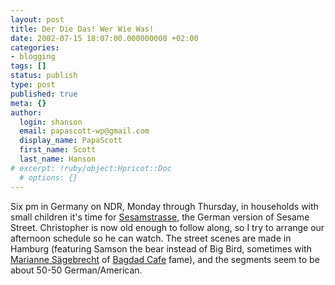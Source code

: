 ```yaml
---
layout: post
title: Der Die Das! Wer Wie Was!
date: 2002-07-15 18:07:00.000000000 +02:00
categories:
- blogging
tags: []
status: publish
type: post
published: true
meta: {}
author:
  login: shanson
  email: papascott-wp@gmail.com
  display_name: PapaScott
  first_name: Scott
  last_name: Hanson
# excerpt: !ruby/object:Hpricot::Doc
  # options: {}
---
```

<p>Six pm in Germany on NDR, Monday through Thursday, in households with small children it's time for <a href="http://www.ndr.de/tv/sesamstrasse/">Sesamstrasse</a>, the German version of Sesame Street. Christopher is now old enough to follow along, so I try to arrange our afternoon schedule so he can watch. The street scenes are made in Hamburg (featuring Samson the bear instead of Big Bird, sometimes with <a href="http://us.imdb.com/Name?S%E4gebrecht,+Marianne">Marianne Sägebrecht</a> of <a href="http://us.imdb.com/Title?0095801">Bagdad Cafe</a> fame), and the segments seem to be about 50-50 German/American.</p>
